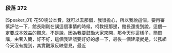 ### 段落 372

[Speaker_01] 花50塊公本費，就可以去那個，我很擔心，所以我說這個，要再審慎評估一下，館長剛剛在講這個事情的時候，柯教授那邊，館長還提到說，這個一定要成本效益的觀念，不是說，因為我要鼓勵大家來開，那今天你這樣子，簡單講，由奢入簡，好不好，這個我建議要好好的想一下，最後一個建議就是，公務組今天沒有提到，其實觀眾反映意見，最近